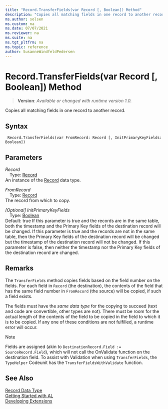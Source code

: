 ```yaml
---
title: "Record.TransferFields(var Record [, Boolean]) Method"
description: "Copies all matching fields in one record to another record."
ms.author: solsen
ms.custom: na
ms.date: 07/07/2021
ms.reviewer: na
ms.suite: na
ms.tgt_pltfrm: na
ms.topic: reference
author: SusanneWindfeldPedersen
---
```

[//]: # (START>DO_NOT_EDIT)
[//]: # (IMPORTANT:Do not edit any of the content between here and the END>DO_NOT_EDIT.)
[//]: # (Any modifications should be made in the .xml files in the ModernDev repo.)
# Record.TransferFields(var Record [, Boolean]) Method
> **Version**: _Available or changed with runtime version 1.0._

Copies all matching fields in one record to another record.


## Syntax
```AL
 Record.TransferFields(var FromRecord: Record [, InitPrimaryKeyFields: Boolean])
```
## Parameters
*Record*  
&emsp;Type: [Record](record-data-type.md)  
An instance of the [Record](record-data-type.md) data type.  

*FromRecord*  
&emsp;Type: [Record](record-data-type.md)  
The record from which to copy.
          
*[Optional] InitPrimaryKeyFields*  
&emsp;Type: [Boolean](../boolean/boolean-data-type.md)  
Default: true
If this parameter is true and the records are in the same table, both the timestamp and the Primary Key fields of the destination record will be changed.
If this parameter is true and the records are not in the same table, then the Primary Key fields of the destination record will be changed but the timestamp of the destination record will not be changed.
If this parameter is false, then neither the timestamp nor the Primary Key fields of the destination record are changed.
          



[//]: # (IMPORTANT: END>DO_NOT_EDIT)

## Remarks

The `TransferFields` method copies fields based on the field number on the fields. For each field in `Record` (the destination), the contents of the field that has the same field number in `FromRecord` (the source) will be copied, if such a field exists.

The fields must have the *same data type* for the copying to succeed (text and code are convertible, other types are not). There must be room for the actual length of the contents of the field to be copied in the field to which it is to be copied. If any one of these conditions are not fulfilled, a runtime error will occur.

> [!NOTE] 
> Fields are assigned (akin to `DestinationRecord.Field := SourceRecord.Field`), which will not call the OnValidate function on the destination field.  To assist with Validation when using `TransferFields`, the `TypeHelper` Codeunit has the `TransferFieldsWithValidate` function.

## See Also
[Record Data Type](record-data-type.md)  
[Getting Started with AL](../../devenv-get-started.md)  
[Developing Extensions](../../devenv-dev-overview.md)
